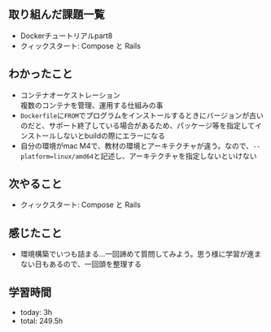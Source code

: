  ##  取り組んだ課題一覧

- Dockerチュートリアルpart8
- クィックスタート: Compose と Rails

 ##  わかったこと

- コンテナオーケストレーション<br>複数のコンテナを管理、運用する仕組みの事
- `Dockerfile`に`FROM`でプログラムをインストールするときにバージョンが古いのだと、サポート終了している場合があるため、パッケージ等を指定してインストールしないとbuildの際にエラーになる
- 自分の環境がmac M4で、教材の環境とアーキテクチャが違う。なので、`--platform=linux/amd64`と記述し、アーキテクチャを指定しないといけない

 ##  次やること

- クィックスタート: Compose と Rails


 ##  感じたこと

- 環境構築でいつも詰まる...一回諦めて質問してみよう。思う様に学習が進まない日もあるので、一回頭を整理する

 ##  学習時間
- today: 3h
- total: 249.5h